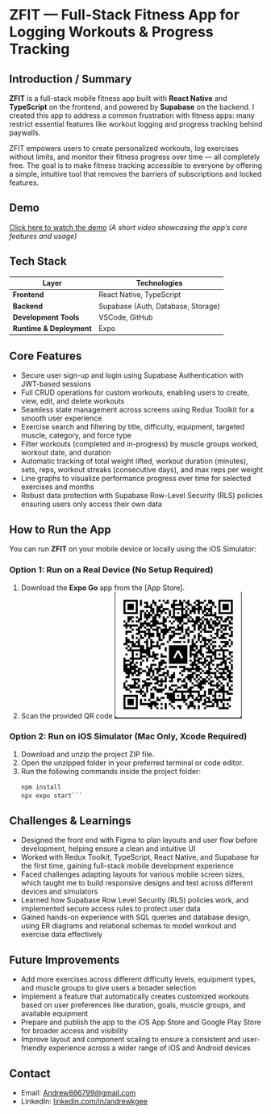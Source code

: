 # ZFIT — Full-Stack Fitness App for Logging Workouts & Progress Tracking


## Introduction / Summary


**ZFIT** is a full-stack mobile fitness app built with **React Native** and **TypeScript** on the frontend, and powered by **Supabase** on the backend. I created this app to address a common frustration with fitness apps: many restrict essential features like workout logging and progress tracking behind paywalls.


ZFIT empowers users to create personalized workouts, log exercises without limits, and monitor their fitness progress over time — all completely free. The goal is to make fitness tracking accessible to everyone by offering a simple, intuitive tool that removes the barriers of subscriptions and locked features.
## Demo


[Click here to watch the demo](https://youtu.be/ZKUYFcBDdLQ) 
*(A short video showcasing the app’s core features and usage)*


## Tech Stack


| Layer      | Technologies |
|------------|--------------|
| **Frontend**  | React Native, TypeScript |
| **Backend**   | Supabase (Auth, Database, Storage) |
| **Development Tools**     | VSCode, GitHub|
| **Runtime & Deployment**     | Expo |


## Core Features


- Secure user sign-up and login using Supabase Authentication with JWT-based sessions  
- Full CRUD operations for custom workouts, enabling users to create, view, edit, and delete workouts  
- Seamless state management across screens using Redux Toolkit for a smooth user experience  
- Exercise search and filtering by title, difficulty, equipment, targeted muscle, category, and force type  
- Filter workouts (completed and in-progress) by muscle groups worked, workout date, and duration  
- Automatic tracking of total weight lifted, workout duration (minutes), sets, reps, workout streaks (consecutive days), and max reps per weight  
- Line graphs to visualize performance progress over time for selected exercises and months  
- Robust data protection with Supabase Row-Level Security (RLS) policies ensuring users only access their own data  




## How to Run the App


You can run **ZFIT** on your mobile device or locally using the iOS Simulator:


### Option 1: Run on a Real Device (No Setup Required)


1. Download the **Expo Go** app from the [App Store].
2. Scan the provided QR code
![Scan to Run the App](./assets/QRCode.png)
### Option 2: Run on iOS Simulator (Mac Only, Xcode Required)


1. Download and unzip the project ZIP file.
2. Open the unzipped folder in your preferred terminal or code editor.
3. Run the following commands inside the project folder:
   ```bash
   npm install
   npx expo start```


## Challenges & Learnings


- Designed the front end with Figma to plan layouts and user flow before development, helping ensure a clean and intuitive UI
- Worked with Redux Toolkit, TypeScript, React Native, and Supabase for the first time, gaining full-stack mobile development experience
- Faced challenges adapting layouts for various mobile screen sizes, which taught me to build responsive designs and test across different devices and simulators
- Learned how Supabase Row Level Security (RLS) policies work, and implemented secure access rules to protect user data
- Gained hands-on experience with SQL queries and database design, using ER diagrams and relational schemas to model workout and exercise data effectively
## Future Improvements


- Add more exercises across different difficulty levels, equipment types, and muscle groups to give users a broader selection
- Implement a feature that automatically creates customized workouts based on user preferences like duration, goals, muscle groups, and available equipment
- Prepare and publish the app to the iOS App Store and Google Play Store for broader access and visibility
-  Improve layout and component scaling to ensure a consistent and user-friendly experience across a wider range of iOS and Android devices


## Contact


- Email: [Andrew866799@gmail.com](mailto:Andrew866799@gmail.com) 
- LinkedIn: [linkedin.com/in/andrewkgee](https://www.linkedin.com/in/andrewkgee)
